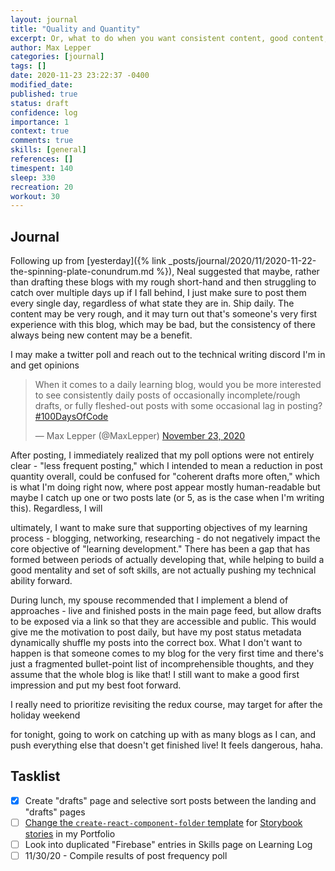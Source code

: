 ```yaml
---
layout: journal
title: "Quality and Quantity"
excerpt: Or, what to do when you want consistent content, good content, AND sleep. Only I'm still figuring out where to fit in that last one.
author: Max Lepper
categories: [journal]
tags: []
date: 2020-11-23 23:22:37 -0400
modified_date:
published: true
status: draft
confidence: log
importance: 1
context: true
comments: true
skills: [general]
references: []
timespent: 140
sleep: 330
recreation: 20
workout: 30
---
```


## Journal

Following up from [yesterday]({% link _posts/journal/2020/11/2020-11-22-the-spinning-plate-conundrum.md %}), Neal suggested that maybe, rather than drafting these blogs with my rough short-hand and then struggling to catch over multiple days up if I fall behind, I just make sure to post them every single day, regardless of what state they are in. Ship daily. The content may be very rough, and it may turn out that's someone's very first experience with this blog, which may be bad, but the consistency of there always being new content may be a benefit.

I may make a twitter poll and reach out to the technical writing discord I'm in and get opinions

<blockquote class="twitter-tweet"><p lang="en" dir="ltr">When it comes to a daily learning blog, would you be more interested to see consistently daily posts of occasionally incomplete/rough drafts, or fully fleshed-out posts with some occasional lag in posting? <a href="https://twitter.com/hashtag/100DaysOfCode?src=hash&amp;ref_src=twsrc%5Etfw">#100DaysOfCode</a></p>&mdash; Max Lepper (@MaxLepper) <a href="https://twitter.com/MaxLepper/status/1330893085941899265?ref_src=twsrc%5Etfw">November 23, 2020</a></blockquote> <script async src="https://platform.twitter.com/widgets.js" charset="utf-8"></script>

After posting, I immediately realized that my poll options were not entirely clear - "less frequent posting," which I intended to mean a reduction in post quantity overall, could be confused for "coherent drafts more often," which is what I'm doing right now, where post appear mostly human-readable but maybe I catch up one or two posts late (or 5, as is the case when I'm writing this). Regardless, I will

ultimately, I want to make sure that supporting objectives of my learning process - blogging, networking, researching - do not negatively impact the core objective of "learning development." There has been a gap that has formed between periods of actually developing that, while helping to build a good mentality and set of soft skills, are not actually pushing my technical ability forward.

During lunch, my spouse recommended that I implement a blend of approaches - live and finished posts in the main page feed, but allow drafts to be exposed via a link so that they are accessible and public. This would give me the motivation to post daily, but have my post status metadata  dynamically shuffle my posts into the correct box. What I don't want to happen is that someone comes to my blog for the very first time and there's just a fragmented bullet-point list of incomprehensible thoughts, and they assume that the whole blog is like that! I still want to make a good first impression and put my best foot forward.

I really need to prioritize revisiting the redux course, may target for after the holiday weekend

for tonight, going to work on catching up with as many blogs as I can, and push everything else that doesn't get finished live! It feels dangerous, haha.

## Tasklist

- [x] Create "drafts" page and selective sort posts between the landing and "drafts" pages
- [ ] [Change the `create-react-component-folder` template](https://github.com/snaerth/create-react-component-folder#publishing-templates) for [Storybook stories](https://storybook.js.org/docs/react/api/csf) in my Portfolio
- [ ] Look into duplicated "Firebase" entries in Skills page on Learning Log
- [ ] 11/30/20 - Compile results of post frequency poll
